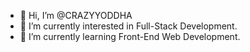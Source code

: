 - 👋 Hi, I’m @CRAZYYODDHA
- 👀 I’m currently interested in Full-Stack Development.
- 🌱 I’m currently learning Front-End Web Development.
<!---
CRAZYYODDHA/CRAZYYODDHA is a ✨ special ✨ repository because its `README.md` (this file) appears on your GitHub profile.
You can click the Preview link to take a look at your changes.
--->
